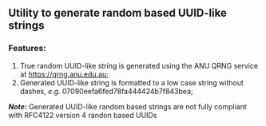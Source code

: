 ## Utility to generate random based UUID-like strings 

### Features: 
1. True random UUID-like string is generated using the ANU QRNG service at https://qrng.anu.edu.au;
1. Generated UUID-like string is formatted to a low case string without dashes, *e.g.* 07090eefa6fed78fa444424b7f843bea;

***Note:*** Generated UUID-like random based strings are not fully compliant with RFC4122 version 4 randon based UUIDs

